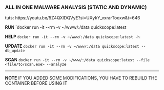 <H3>ALL IN ONE MALWARE ANALYSIS (STATIC AND DYNAMIC)</H3>
tuts: https://youtu.be/5Z4QXIDQVyE?si=UXykY_vxrarTooxw&t=646

**RUN**
`docker run -it --rm -v ~/www/:/data quickscope:latest

**HELP**
`docker run -it --rm -v ~/www/:/data quickscope:latest -h`

**UPDATE**
`docker run -it --rm -v ~/www/:/data quickscope:latest --db_update`

**SCAN**
`docker run -it --rm -v ~/www/:/data quickscope:latest --file <file/to/scan.exe> --analyze`

---

**NOTE**
IF YOU ADDED SOME MODIFICATIONS, 
YOU HAVE TO REBUILD THE CONTAINER BEFORE USING IT